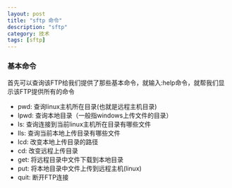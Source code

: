 ```yaml
---
layout: post
title: "sftp 命令"
description: "sftp"
category: 技术
tags: [sftp]
---
```


### 基本命令

首先可以查询该FTP给我们提供了那些基本命令，就输入:help命令，就帮我们显示该FTP提供所有的命令 

+ pwd:  查询linux主机所在目录(也就是远程主机目录) 
+ lpwd: 查询本地目录（一般指windows上传文件的目录） 
+ ls:   查询连接到当前linux主机所在目录有哪些文件 
+ lls:  查询当前本地上传目录有哪些文件 
+ lcd:  改变本地上传目录的路径 
+ cd:   改变远程上传目录 
+ get:  将远程目录中文件下载到本地目录 
+ put:  将本地目录中文件上传到远程主机(linux) 
+ quit: 断开FTP连接    
